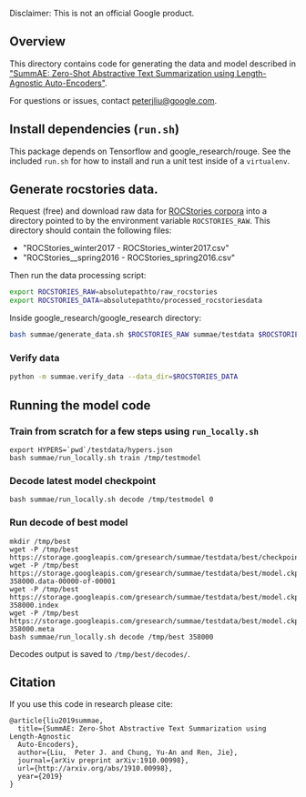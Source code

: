 Disclaimer: This is not an official Google product.

## Overview

This directory contains code for generating the data and model described in
["SummAE: Zero-Shot Abstractive Text Summarization using Length-Agnostic Auto-Encoders"](http://arxiv.org/abs/1910.00998).

For questions or issues, contact peterjliu@google.com.

## Install dependencies (`run.sh`)
This package depends on Tensorflow and google_research/rouge. See
the included `run.sh` for how to install and run a unit test inside
of a `virtualenv`.

## Generate rocstories data.
Request (free) and download raw data for [ROCStories corpora](http://cs.rochester.edu/nlp/rocstories/)
into a directory pointed to by the environment variable `ROCSTORIES_RAW`.
This directory should contain the following files: 
* "ROCStories_winter2017 - ROCStories_winter2017.csv"
* "ROCStories__spring2016 - ROCStories_spring2016.csv"

Then run the data processing script:

```bash
export ROCSTORIES_RAW=absolutepathto/raw_rocstories
export ROCSTORIES_DATA=absolutepathto/processed_rocstoriesdata
```

Inside google_research/google_research directory:

```bash
bash summae/generate_data.sh $ROCSTORIES_RAW summae/testdata $ROCSTORIES_DATA
```

### Verify data
```bash
python -m summae.verify_data --data_dir=$ROCSTORIES_DATA
```

## Running the model code
### Train from scratch for a few steps using `run_locally.sh`
```
export HYPERS=`pwd`/testdata/hypers.json
bash summae/run_locally.sh train /tmp/testmodel
```

### Decode latest model checkpoint
```
bash summae/run_locally.sh decode /tmp/testmodel 0
```

### Run decode of best model
```
mkdir /tmp/best
wget -P /tmp/best https://storage.googleapis.com/gresearch/summae/testdata/best/checkpoint
wget -P /tmp/best https://storage.googleapis.com/gresearch/summae/testdata/best/model.ckpt-358000.data-00000-of-00001
wget -P /tmp/best https://storage.googleapis.com/gresearch/summae/testdata/best/model.ckpt-358000.index
wget -P /tmp/best https://storage.googleapis.com/gresearch/summae/testdata/best/model.ckpt-358000.meta
bash summae/run_locally.sh decode /tmp/best 358000
```

Decodes output is saved to `/tmp/best/decodes/`.

## Citation
If you use this code in research please cite:
```
@article{liu2019summae,
  title={SummAE: Zero-Shot Abstractive Text Summarization using Length-Agnostic
  Auto-Encoders},
  author={Liu,  Peter J. and Chung, Yu-An and Ren, Jie},
  journal={arXiv preprint arXiv:1910.00998},
  url={http://arxiv.org/abs/1910.00998},
  year={2019}
}
```
##

